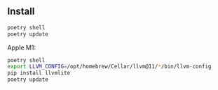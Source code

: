 Install
-------

```bash
poetry shell
poetry update
```

Apple M1:

```bash
poetry shell
export LLVM_CONFIG=/opt/homebrew/Cellar/llvm@11/*/bin/llvm-config
pip install llvmlite
poetry update
```
